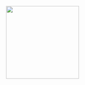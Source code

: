 <div id="header" align="center">
  <img src="https://64.media.tumblr.com/e4ad5196323541c12f824e3df84241ba/tumblr_mpxxf9rGVi1r1mr1po1_500.gifv" width="200"/>
</div>
